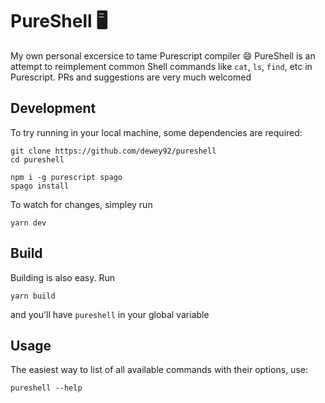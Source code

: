 # PureShell 🖥
My own personal excersice to tame Purescript compiler 😄 PureShell is an attempt to reimplement common Shell commands like `cat`, `ls`, `find`, etc in Purescript. PRs and suggestions are very much welcomed

## Development
To try running in your local machine, some dependencies are required:
```
git clone https://github.com/dewey92/pureshell
cd pureshell

npm i -g purescript spago
spago install
```

To watch for changes, simpley run
```
yarn dev
```

## Build
Building is also easy. Run
```
yarn build
```

and you'll have `pureshell` in your global variable

## Usage
The easiest way to list of all available commands with their options, use:
```
pureshell --help
```

